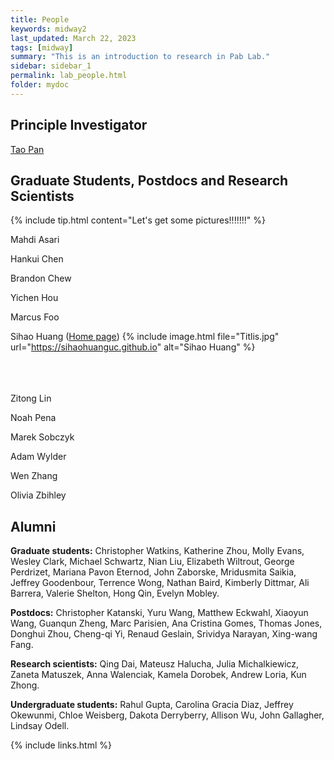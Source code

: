 ```yaml
---
title: People
keywords: midway2
last_updated: March 22, 2023
tags: [midway]
summary: "This is an introduction to research in Pab Lab."
sidebar: sidebar_1
permalink: lab_people.html
folder: mydoc
---
```



## Principle Investigator
[Tao Pan](lab_research.html)

## Graduate Students, Postdocs and Research Scientists

{% include tip.html content="Let's get some pictures!!!!!!!" %}

Mahdi Asari

Hankui Chen

Brandon Chew

Yichen Hou

Marcus Foo

Sihao Huang ([Home page](https://sihaohuanguc.github.io))
{% include image.html file="Titlis.jpg" url="https://sihaohuanguc.github.io" alt="Sihao Huang" %}

<br>
<br>
<br>
Zitong Lin

Noah Pena

Marek Sobczyk

Adam Wylder

Wen Zhang

Olivia Zbihley

## Alumni
**Graduate students:** Christopher Watkins, Katherine Zhou, Molly Evans, Wesley Clark, Michael Schwartz, Nian Liu, Elizabeth Wiltrout, George Perdrizet, Mariana Pavon Eternod, John Zaborske, Mridusmita Saikia, Jeffrey Goodenbour, Terrence Wong, Nathan Baird, Kimberly Dittmar, Ali Barrera, Valerie Shelton, Hong Qin, Evelyn Mobley.

**Postdocs:** Christopher Katanski, Yuru Wang, Matthew Eckwahl, Xiaoyun Wang, Guanqun Zheng, Marc Parisien, Ana Cristina Gomes, Thomas Jones, Donghui Zhou, Cheng-qi Yi, Renaud Geslain, Srividya Narayan, Xing-wang Fang.

**Research scientists:** Qing Dai, Mateusz Halucha, Julia Michalkiewicz, Zaneta Matuszek, Anna Walenciak, Kamela Dorobek, Andrew Loria, Kun Zhong.

**Undergraduate students:** Rahul Gupta, Carolina Gracia Diaz, Jeffrey Okewunmi, Chloe Weisberg, Dakota Derryberry, Allison Wu, John Gallagher, Lindsay Odell.





{% include links.html %}